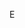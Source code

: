 E

<!---
nnneninl/nnneninl is a ✨ special ✨ repository because its `README.md` (this file) appears on your GitHub profile.
You can click the Preview link to take a look at your changes.
--->
